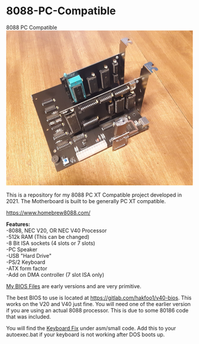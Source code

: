 # 8088-PC-Compatible
8088 PC Compatible
![alt text](/images/20211027_110916.jpg)

This is a repository for my 8088 PC XT Compatible project developed in 2021. The Motherboard is built to be generally PC XT compatible.

https://www.homebrew8088.com/

**Features:**\
-8088, NEC V20, OR NEC V40 Processor\
-512k RAM (This can be changed)\
-8 Bit ISA sockets (4 slots or 7 slots)\
-PC Speaker\
-USB "Hard Drive"\
-PS/2 Keyboard\
-ATX form factor\
-Add on DMA controller (7 slot ISA only) 

[My BIOS Files](https://github.com/homebrew8088/8088-PC-Compatible/tree/main/bios) are early versions and are very primitive.

The best BIOS to use is located at https://gitlab.com/hakfoo1/v40-bios. This works on the V20 and V40 just fine. You will need one of the earlier version if you are using an actual 8088 processor. This is due to some 80186 code that was included. 

You will find the [Keyboard Fix](https://github.com/homebrew8088/8088-PC-Compatible/tree/main/asm/keyboard%20fix) under asm/small code. Add this to your autoexec.bat if your keyboard is not working after DOS boots up.

